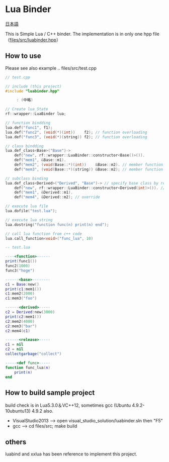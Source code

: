 # Lua Binder

[日本語](https://github.com/rflab/LuaBinder/blob/master/README_jp.md)

This is Simple Lua / C++ binder.
The implementation is in only one hpp file（[files/src/luabinder.hpp](https://github.com/rflab/stream_reader/blob/master/README_detail.md)）

## How to use
Please see also example .. files/src/test.cpp

```cpp
// test.cpp

// include (this project)
#include "luabinder.hpp"

     : (中略)

// Create lua_State
rf::wrapper::LuaBinder lua;

// function bindding
lua.def("func1", f1);
lua.def("func2", (void(*)(int))    f2); // function overloading
lua.def("func3", (void(*)(string)) f2); // function overloading

// class bindding
lua.def_class<Base>("Base")->
	def("new", rf::wrapper::LuaBinder::constructor<Base()>()).
	def("mem1", &Base::m1).
	def("mem2", (void(Base::*)(int))    &Base::m2). // member function overloading
	def("mem3", (void(Base::*)(string)) &Base::m2); // member function overloading

// subclass binding
lua.def_class<Derived>("Derived", "Base")-> // specify base class by registered name, in this case "Base"
	def("new", rf::wrapper::LuaBinder::constructor<Derived(int)>()). // added constructor with int argument
	def("mem1", &Derived::m1).
	def("mem4", &Derived::m2); // override

// execute lua file
lua.dofile("test.lua");

// execute lua string
lua.dostring("function func(n) print(n) end");

// call lua function from c++ code
lua.call_function<void>("func_lua", 10)
```

```lua
-- test.lua

----<function>------
print(func1())
func2(1000)
func3("hoge")

------<base>--------
c1 = Base:new()
print(c1:mem1())
c1:mem2(2000)
c1:mem3("foo")

------<derived>-----
c2 = Derived:new(3000)
print(c2:mem1())
c2:mem2(4000)
c2:mem3("bar")
c2:mem4(c1)

------<release>-----
c1 = nil
c2 = nil
collectgarbage("collect")

-----<def func>-----
function func_lua(n)
	print(n)
end
```

## How to build sample project
build check is in Lua5.3.0＆VC++12, sometimes gcc (Ubuntu 4.9.2-10ubuntu13) 4.9.2 also.

* VisualStudio2013 --> open visual_studio_solution/luabinder.sln then "F5"
* gcc --> cd files/src; make build

## others
luabind and xxlua has been reference to implement this project.
